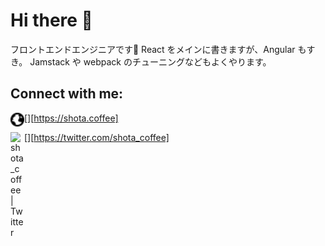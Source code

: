 # Hi there 👋
フロントエンドエンジニアです🙌
React をメインに書きますが、Angular もすき。
Jamstack や webpack のチューニングなどもよくやります。

## Connect with me:

[<img align="left" alt="shota.coffee" width="22px" src="https://raw.githubusercontent.com/iconic/open-iconic/master/svg/globe.svg" />][https://shota.coffee]

[<img align="left" alt="shota_coffee | Twitter" width="22px" src="https://cdn.jsdelivr.net/npm/simple-icons@v3/icons/twitter.svg" />][https://twitter.com/shota_coffee]


